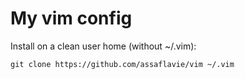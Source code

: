 # My vim config

Install on a clean user home (without ~/.vim): 

`git clone https://github.com/assaflavie/vim ~/.vim`
